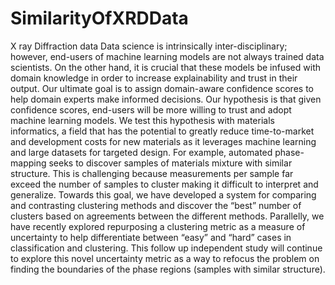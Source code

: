 # SimilarityOfXRDData
X ray Diffraction data
Data science is intrinsically inter-disciplinary; however, end-users of machine learning models are not always trained data scientists. On the other hand, it is crucial that these models be infused with domain knowledge in order to increase explainability and trust in their output. Our ultimate goal is to assign domain-aware confidence scores to help domain experts make informed decisions. Our hypothesis is that given confidence scores, end-users will be more willing to trust and adopt machine learning models. We test this hypothesis with materials informatics, a field that has the potential to greatly reduce time-to-market and development costs for new materials as it leverages machine learning and large datasets for targeted design. For example, automated phase-mapping seeks to discover samples of materials mixture with similar structure. This is challenging because measurements per sample far exceed the number of samples to cluster making it difficult to interpret and generalize. Towards this goal, we have developed a system for comparing and contrasting clustering methods and discover the “best” number of clusters based on agreements between the different methods. Parallelly, we have recently explored repurposing a clustering metric as a measure of uncertainty to help differentiate between “easy” and “hard” cases in classification and clustering.
This follow up independent study will continue to explore this novel uncertainty metric as a way to refocus the problem on finding the boundaries of the phase regions (samples with similar structure).
